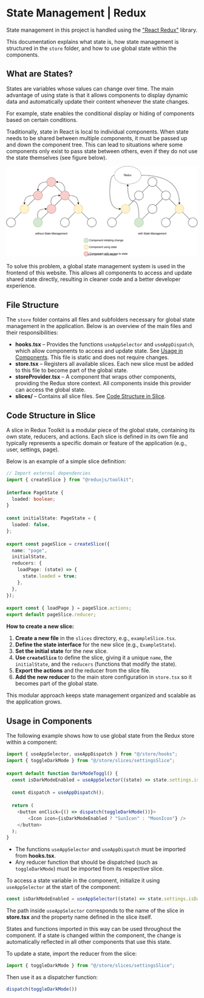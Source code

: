 # State Management | Redux

State management in this project is handled using the ["React Redux"](https://react-redux.js.org) library.

This documentation explains what state is, how state management is structured in the `store` folder, and how to use global state within the components.

## What are States?

States are variables whose values can change over time. The main advantage of using state is that it allows components to display dynamic data and automatically update their content whenever the state changes.

For example, state enables the conditional display or hiding of components based on certain conditions.

Traditionally, state in React is local to individual components. When state needs to be shared between multiple components, it must be passed up and down the component tree. This can lead to situations where some components only exist to pass state between others, even if they do not use the state themselves (see figure below).

![state_management](./state_management.svg)

To solve this problem, a global state management system is used in the frontend of this website. This allows all components to access and update shared state directly, resulting in cleaner code and a better developer experience.

## File Structure

The `store` folder contains all files and subfolders necessary for global state management in the application. Below is an overview of the main files and their responsibilities:

- **hooks.tsx** – Provides the functions `useAppSelector` and `useAppDispatch`, which allow components to access and update state. See [Usage in Components](#usage-in-components). This file is static and does not require changes.
- **store.tsx** – Registers all available slices. Each new slice must be added to this file to become part of the global state.
- **storeProvider.tsx** – A component that wraps other components, providing the Redux store context. All components inside this provider can access the global state.
- **slices/** – Contains all slice files. See [Code Structure in Slice](#code-structure-in-slice).

## Code Structure in Slice

A slice in Redux Toolkit is a modular piece of the global state, containing its own state, reducers, and actions. Each slice is defined in its own file and typically represents a specific domain or feature of the application (e.g., user, settings, page).

Below is an example of a simple slice definition:

```typescript
// Import external dependencies
import { createSlice } from "@reduxjs/toolkit";

interface PageState {
  loaded: boolean;
}

const initialState: PageState = {
  loaded: false,
};

export const pageSlice = createSlice({
  name: "page",
  initialState,
  reducers: {
    loadPage: (state) => {
      state.loaded = true;
    },
  },
});

export const { loadPage } = pageSlice.actions;
export default pageSlice.reducer;
```

**How to create a new slice:**

1. **Create a new file** in the `slices` directory, e.g., `exampleSlice.tsx`.
2. **Define the state interface** for the new slice (e.g., `ExampleState`).
3. **Set the initial state** for the new slice.
4. **Use `createSlice`** to define the slice, giving it a unique `name`, the `initialState`, and the `reducers` (functions that modify the state).
5. **Export the actions** and the reducer from the slice file.
6. **Add the new reducer** to the main store configuration in `store.tsx` so it becomes part of the global state.

This modular approach keeps state management organized and scalable as the application grows.

## Usage in Components

The following example shows how to use global state from the Redux store within a component:

```typescript
import { useAppSelector, useAppDispatch } from "@/store/hooks";
import { toggleDarkMode } from "@/store/slices/settingsSlice";

export default function DarkModeToggl() {
  const isDarkModeEnabled = useAppSelector((state) => state.settings.isDarkModeEnabled);

  const dispatch = useAppDispatch();

  return (
    <button onClick={() => dispatch(toggleDarkMode())}>
        <Icon icon={isDarkModeEnabled ? "SunIcon" : "MoonIcon"} />
    </button>
  );
}
```

- The functions `useAppSelector` and `useAppDispatch` must be imported from **hooks.tsx**.
- Any reducer function that should be dispatched (such as `toggleDarkMode`) must be imported from its respective slice.

To access a state variable in the component, initialize it using `useAppSelector` at the start of the component:

```typescript
const isDarkModeEnabled = useAppSelector((state) => state.settings.isDarkModeEnabled);
```

The path inside `useAppSelector` corresponds to the name of the slice in **store.tsx** and the property name defined in the slice itself.

States and functions imported in this way can be used throughout the component. If a state is changed within the component, the change is automatically reflected in all other components that use this state.

To update a state, import the reducer from the slice:

```typescript
import { toggleDarkMode } from "@/store/slices/settingsSlice";
```

Then use it as a dispatcher function:

```typescript
dispatch(toggleDarkMode())
```